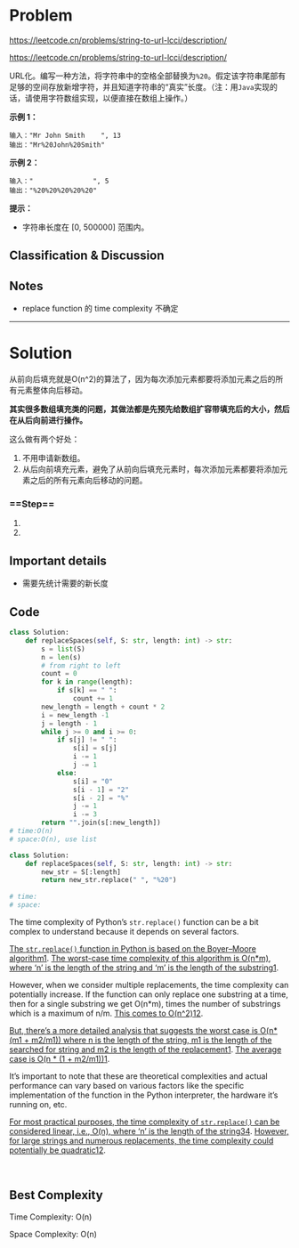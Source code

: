 # Problem

https://leetcode.cn/problems/string-to-url-lcci/description/

https://leetcode.cn/problems/string-to-url-lcci/description/



URL化。编写一种方法，将字符串中的空格全部替换为`%20`。假定该字符串尾部有足够的空间存放新增字符，并且知道字符串的“真实”长度。（注：用`Java`实现的话，请使用字符数组实现，以便直接在数组上操作。）

 

**示例 1：**

```
输入："Mr John Smith    ", 13
输出："Mr%20John%20Smith"
```

**示例 2：**

```
输入："               ", 5
输出："%20%20%20%20%20"
```

 

**提示：**

- 字符串长度在 [0, 500000] 范围内。







## Classification & Discussion





## Notes

- replace function 的 time complexity 不确定



****

# Solution

从前向后填充就是O(n^2)的算法了，因为每次添加元素都要将添加元素之后的所有元素整体向后移动。

**其实很多数组填充类的问题，其做法都是先预先给数组扩容带填充后的大小，然后在从后向前进行操作。**

这么做有两个好处：

1. 不用申请新数组。
2. 从后向前填充元素，避免了从前向后填充元素时，每次添加元素都要将添加元素之后的所有元素向后移动的问题。

### ==Step==

1. 
2. 





## Important details

- 需要先统计需要的新长度



## Code

```python
class Solution:
    def replaceSpaces(self, S: str, length: int) -> str:
        s = list(S)
        n = len(s)
        # from right to left
        count = 0
        for k in range(length):
            if s[k] == " ":
                count += 1
        new_length = length + count * 2
        i = new_length -1
        j = length - 1 
        while j >= 0 and i >= 0:
            if s[j] != " ":
                s[i] = s[j]
                i -= 1
                j -= 1
            else:
                s[i] = "0"
                s[i - 1] = "2"
                s[i - 2] = "%"
                j -= 1
                i -= 3
        return "".join(s[:new_length])
# time:O(n)
# space:O(n), use list
```



```python
class Solution:
    def replaceSpaces(self, S: str, length: int) -> str:
        new_str = S[:length]
        return new_str.replace(" ", "%20")
    
# time: 
# space: 
```



The time complexity of Python’s `str.replace()` function can be a bit complex to understand because it depends on several factors.

[The `str.replace()` function in Python is based on the Boyer–Moore algorithm](https://stackoverflow.com/questions/66163149/does-str-replace-have-a-time-complexity-on2)[1](https://stackoverflow.com/questions/66163149/does-str-replace-have-a-time-complexity-on2). [The worst-case time complexity of this algorithm is O(n*m), where ‘n’ is the length of the string and ‘m’ is the length of the substring](https://stackoverflow.com/questions/66163149/does-str-replace-have-a-time-complexity-on2)[1](https://stackoverflow.com/questions/66163149/does-str-replace-have-a-time-complexity-on2).

However, when we consider multiple replacements, the time complexity can potentially increase. If the function can only replace one substring at a time, then for a single substring we get O(n*m), times the number of substrings which is a maximum of n/m. [This comes to O(n^2)](https://stackoverflow.com/questions/66163149/does-str-replace-have-a-time-complexity-on2)[1](https://stackoverflow.com/questions/66163149/does-str-replace-have-a-time-complexity-on2)[2](https://stackoom.com/en/question/4Tc3Z).

[But, there’s a more detailed analysis that suggests the worst case is O(n*(m1 + m2/m1)) where n is the length of the string, m1 is the length of the searched for string and m2 is the length of the replacement](https://stackoverflow.com/questions/66163149/does-str-replace-have-a-time-complexity-on2)[1](https://stackoverflow.com/questions/66163149/does-str-replace-have-a-time-complexity-on2). [The average case is O(n * (1 + m2/m1))](https://stackoverflow.com/questions/66163149/does-str-replace-have-a-time-complexity-on2)[1](https://stackoverflow.com/questions/66163149/does-str-replace-have-a-time-complexity-on2).

It’s important to note that these are theoretical complexities and actual performance can vary based on various factors like the specific implementation of the function in the Python interpreter, the hardware it’s running on, etc.

[For most practical purposes, the time complexity of `str.replace()` can be considered linear, i.e., O(n), where ‘n’ is the length of the string](https://www.geeksforgeeks.org/python-replace-multiple-characters-at-once/)[3](https://www.geeksforgeeks.org/python-replace-multiple-characters-at-once/)[4](https://stackoverflow.com/questions/47209406/what-is-the-time-complexity-or-big-o-notation-for-str-replace-built-in-funct). [However, for large strings and numerous replacements, the time complexity could potentially be quadratic](https://stackoverflow.com/questions/66163149/does-str-replace-have-a-time-complexity-on2)[1](https://stackoverflow.com/questions/66163149/does-str-replace-have-a-time-complexity-on2)[2](https://stackoom.com/en/question/4Tc3Z).

 

​              



## Best Complexity

Time Complexity: O(n)

Space Complexity: O(n)